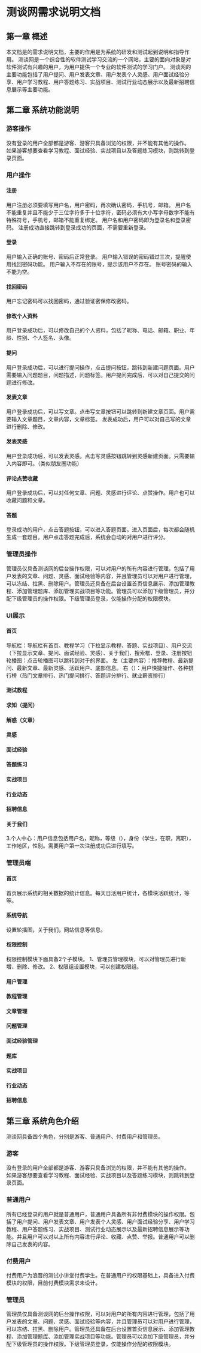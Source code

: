 # 测谈网需求说明文档
## 第一章 概述
本文档是的需求说明文档，主要的作用是为系统的研发和测试起到说明和指导作用。
测谈网是一个综合性的软件测试学习交流的一个网站，主要的面向对象是对软件测试有兴趣的用户，为用户提供一个专业的软件测试的学习门户。
测谈网的主要功能包括了用户提问、用户发表文章、用户发表个人灵感、用户面试经验分享、用户学习教程、用户答题练习、实战项目、测试行业动态展示以及最新招聘信息展示等主要功能。
## 第二章 系统功能说明
### 游客操作
没有登录的用户全部都是游客、游客只具备浏览的权限，并不能有其他的操作。
如果游客想要查看学习教程、面试经验、实战项目以及答题练习模块，则跳转到登录页面。
### 用户操作
#### 注册
用户注册必须要填写用户名，用户密码，再次确认密码，手机号，邮箱。
用户名不能重复并且不能少于三位字符多于十位字符，密码必须有大小写字母数字不能有特殊符号，手机号，邮箱不能重复绑定。
用户名和用户密码即为登录名和登录密码。
注册成功直接跳转到登录成功的页面，不需要重新登录。
#### 登录
用户输入正确的账号、密码后正常登录。
用户输入错误的密码错过三次，提醒使用找回密码功能。
用户输入不存在的账号，提示该用户不存在。
账号密码的输入不能为空。
#### 找回密码
用户忘记密码可以找回密码，通过验证密保修改密码。
#### 修改个人资料
用户登录成功后，可以修改自己的个人资料，包括了昵称、电话、邮箱、职业、年龄、性别、个人签名、头像。
#### 提问
用户登录成功后，可以进行提问操作，点击提问按钮，跳转到新建问题页面。用户需要输入问题题目，问题描述，问题标签。用户提问完成后，可以对自己提交的问题进行修改。
#### 发表文章
用户登录成功后，可以写文章。点击写文章按钮可以跳转到新建文章页面。用户需要输入文章题目，文章内容，文章标签。
发表成功后，用户可以对自己写的文章进行删除、修改。
#### 发表灵感
用户登录成功后，可以发表灵感。点击写灵感按钮跳转到灵感新建页面。只需要输入内容即可。（类似朋友圈功能）
#### 评论点赞收藏
用户登录成功后，可以对任何文章、问题、灵感进行评论、点赞操作。用户也可以收藏问题和文章。
#### 答题
登录成功的用户，点击答题按钮，可以进入答题页面。进入页面后，每次都会随机生成一套题目。用户点击答题完成后，系统会自动的对用户进行评分。
### 管理员操作
管理员仅具备测谈网的后台操作权限，可以对用户的所有内容进行管理，包括了用户发表的文章、问题、灵感、面试经验等内容，并且管理员可以对用户进行管理，可以冻结、拉黑、删除用户。管理员还具备在后台设置首页信息展示、添加管理教程、添加管理题库、添加管理实战项目等功能。管理员可以添加下级管理员，并分配下级管理员的操作权限。下级管理员登录，仅能操作分配的权限模块。
### UI展示
#### 首页
导航栏：导航栏有首页、教程学习（下拉显示教程、答题、实战项目）、用户交流（下拉显示文章、提问、面试经验、灵感）、关于我们、搜索框、登录、注册按钮
轮播图：点击轮播图可以跳转到对于的界面。
左（主要内容）：推荐教程、最新提问、最新文章、最新灵感、活跃用户、底部信息。
右（）：用户快捷操作、各种排行榜（热门文章排行、热门提问排行、答题评分排行、就业薪资排行）
#### 测试教程
#### 求知（提问）
#### 解惑（文章）
#### 灵感
#### 面试经验
#### 答题练习
#### 实战项目
#### 行业动态
#### 招聘信息
#### 关于我们
3.个人中心：用户信息包括用户名，昵称，等级（），身份（学生，在职，离职），工作地区，性别。需要用户第一次注册成功后进行填写。

### 管理员端
#### 首页
首页展示系统的相关数据的统计信息。每天日活用户统计，各模块活跃统计，等等。
#### 系统导航
设置轮播图，关于我们，网站信息等信息。
#### 权限控制
权限控制模块下面具备2个子模块。
1、管理员管理模块，可以对管理员进行新增、删除、修改。
2、权限组设置模块，可以创建权限组。
#### 用户管理
#### 教程管理
#### 文章管理
#### 问题管理
#### 面试经验管理
#### 题库
#### 实战项目
#### 行业动态
#### 招聘信息
## 第三章 系统角色介绍
测谈网具备四个角色，分别是游客、普通用户、付费用户和管理员。
### 游客
没有登录的用户全部都是游客、游客只具备浏览的权限，并不能有其他的操作。
如果游客想要查看学习教程、面试经验、实战项目以及答题练习模块，则跳转到登录页面。
### 普通用户
所有已经登录的用户就是普通用户，普通用户具备所有非付费模块的操作权限。包括了用户提问、用户发表文章、用户发表个人灵感、用户面试经验分享、用户学习教程、用户答题练习、实战项目、测试行业动态展示以及最新招聘信息展示等功能。并且用户可以对以上所有内容进行评论、收藏、点赞、举报。普通用户可以删除自己发表的内容。
### 付费用户
付费用户为浪晋的测试小讲堂付费学生。在普通用户的权限基础上，具备进入付费模块的权限，目前付费模块需求未设计。
### 管理员
管理员仅具备测谈网的后台操作权限，可以对用户的所有内容进行管理，包括了用户发表的文章、问题、灵感、面试经验等内容，并且管理员可以对用户进行管理，可以冻结、拉黑、删除用户。管理员还具备在后台设置首页信息展示、添加管理教程、添加管理题库、添加管理实战项目等功能。管理员可以添加下级管理员，并分配下级管理员的操作权限。下级管理员登录，仅能操作分配的权限模块。



